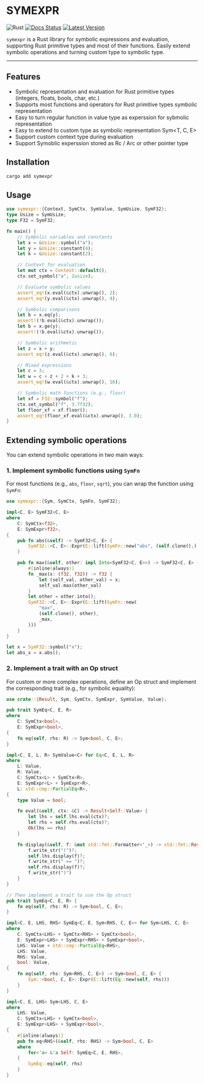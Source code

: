 # SYMEXPR

![Rust](https://github.com/cksac/symexpr/workflows/Rust/badge.svg)
[![Docs Status](https://docs.rs/symexpr/badge.svg)](https://docs.rs/symexpr)
[![Latest Version](https://img.shields.io/crates/v/symexpr.svg)](https://crates.io/crates/symexpr)

`symexpr` is a Rust library for symbolic expressions and evaluation, supporting Rust primitive types and most of their functions. Easily extend symbolic operations and turning custom type to symbolic type.

---

## Features
- Symbolic representation and evaluation for Rust primitive types (integers, floats, bools, char, etc.)
- Supports most functions and operators for Rust primitive types symbolic representation
- Easy to turn regular function in value type as experssion for sybmolic representation
- Easy to extend to custom type as symbolic representation Sym<T, C, E>
- Support custom context type during evaluation
- Support Symoblic experssion stored as Rc / Arc or other pointer type


## Installation
```sh
cargo add symexpr
```

## Usage
```rust
use symexpr::{Context, SymCtx, SymValue, SymUsize, SymF32};
type Usize = SymUsize;
type F32 = SymF32;

fn main() {
    // Symbolic variables and constants
    let x = &Usize::symbol("a");
    let y = &Usize::constant(4);
    let k = &Usize::constant(2);

    // Context for evaluation
    let mut ctx = Context::default();
    ctx.set_symbol("a", 2usize);

    // Evaluate symbolic values
    assert_eq!(x.eval(&ctx).unwrap(), 2);
    assert_eq!(y.eval(&ctx).unwrap(), 4);

    // Symbolic comparisons
    let b = x.eq(y);
    assert!(!b.eval(&ctx).unwrap());
    let b = x.ge(y);
    assert!(!b.eval(&ctx).unwrap());

    // Symbolic arithmetic
    let z = x + y;
    assert_eq!(z.eval(&ctx).unwrap(), 6);

    // Mixed expressions
    let c = 3;
    let w = c + z + 2 + k + 3;
    assert_eq!(w.eval(&ctx).unwrap(), 16);

    // Symbolic math functions (e.g., floor)
    let xf = F32::symbol("f");
    ctx.set_symbol("f", 3.7f32);
    let floor_xf = xf.floor();
    assert_eq!(floor_xf.eval(&ctx).unwrap(), 3.0);
}
```

## Extending symbolic operations

You can extend symbolic operations in two main ways:

### 1. Implement symbolic functions using `SymFn`

For most functions (e.g., `abs`, `floor`, `sqrt`), you can wrap the function using `SymFn`:

```rust
use symexpr::{Sym, SymCtx, SymFn, SymF32};

impl<C, E> SymF32<C, E>
where
    C: SymCtx<f32>,
    E: SymExpr<f32>,
{
    pub fn abs(&self) -> SymF32<C, E> {
        SymF32::<C, E>::Expr(E::lift(SymFn::new("abs", (self.clone(),), f32::abs)))
    }

    pub fn max(&self, other: impl Into<SymF32<C, E>>) -> SymF32<C, E> {
        #[inline(always)]
        fn _max(x: (f32, f32)) -> f32 {
            let (self_val, other_val) = x;
            self_val.max(other_val)
        }
        let other = other.into();
        SymF32::<C, E>::Expr(E::lift(SymFn::new(
            "max",
            (self.clone(), other),
            _max,
        )))
    }
}

let x = SymF32::symbol("x");
let abs_x = x.abs();
```

### 2. Implement a trait with an Op struct

For custom or more complex operations, define an Op struct and implement the corresponding trait (e.g., for symbolic equality):

```rust
use crate::{Result, Sym, SymCtx, SymExpr, SymValue, Value};

pub trait SymEq<C, E, R>
where
    C: SymCtx<bool>,
    E: SymExpr<bool>,
{
    fn eq(self, rhs: R) -> Sym<bool, C, E>;
}

impl<C, E, L, R> SymValue<C> for Eq<C, E, L, R>
where
    L: Value,
    R: Value,
    C: SymCtx<L> + SymCtx<R>,
    E: SymExpr<L> + SymExpr<R>,
    L: std::cmp::PartialEq<R>,
{
    type Value = bool;

    fn eval(&self, ctx: &C) -> Result<Self::Value> {
        let lhs = self.lhs.eval(ctx)?;
        let rhs = self.rhs.eval(ctx)?;
        Ok(lhs == rhs)
    }

    fn display(&self, f: &mut std::fmt::Formatter<'_>) -> std::fmt::Result {
        f.write_str("(")?;
        self.lhs.display(f)?;
        f.write_str(" == ")?;
        self.rhs.display(f)?;
        f.write_str(")")
    }
}

// Then implement a trait to use the Op struct
pub trait SymEq<C, E, R> {
    fn eq(self, rhs: R) -> Sym<bool, C, E>;
}

impl<C, E, LHS, RHS> SymEq<C, E, Sym<RHS, C, E>> for Sym<LHS, C, E>
where
    C: SymCtx<LHS> + SymCtx<RHS> + SymCtx<bool>,
    E: SymExpr<LHS> + SymExpr<RHS> + SymExpr<bool>,
    LHS: Value + std::cmp::PartialEq<RHS>,
    LHS: Value,
    RHS: Value,
    bool: Value,
{
    fn eq(self, rhs: Sym<RHS, C, E>) -> Sym<bool, C, E> {
        Sym::<bool, C, E>::Expr(E::lift(Eq::new(self, rhs)))
    }
}

impl<C, E, LHS> Sym<LHS, C, E>
where
    LHS: Value,
    C: SymCtx<LHS> + SymCtx<bool>,
    E: SymExpr<LHS> + SymExpr<bool>,
{
    #[inline(always)]
    pub fn eq<RHS>(&self, rhs: RHS) -> Sym<bool, C, E>
    where
        for<'a> &'a Self: SymEq<C, E, RHS>,
    {
        SymEq::eq(self, rhs)
    }
}
```
